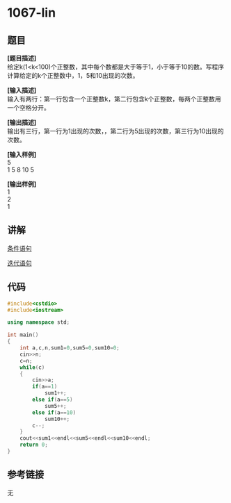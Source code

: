# 1067-lin
## 题目  
**[题目描述]**  
给定k(1<k<100)个正整数，其中每个数都是大于等于1，小于等于10的数。写程序计算给定的k个正整数中，1，5和10出现的次数。  

**[输入描述]**   
输入有两行：第一行包含一个正整数k，第二行包含k个正整数，每两个正整数用一个空格分开。  

**[输出描述]**  
输出有三行，第一行为1出现的次数，，第二行为5出现的次数，第三行为10出现的次数。  

**[输入样例]**  
5  
1 5 8 10 5  

**[输出样例]**  
1  
2  
1  

## 讲解  
[条件语句]([1])  

[迭代语句]([2])  

## 代码  

```cpp
#include<cstdio>
#include<iostream>

using namespace std;

int main()
{
	int a,c,n,sum1=0,sum5=0,sum10=0;
	cin>>n;
	c=n;
	while(c)
	{
		cin>>a;
		if(a==1)
		    sum1++;
		else if(a==5)
		    sum5++;
		else if(a==10)
		    sum10++;
		c--;
	}
	cout<<sum1<<endl<<sum5<<endl<<sum10<<endl;
	return 0;
}
```

## 参考链接  
无  

